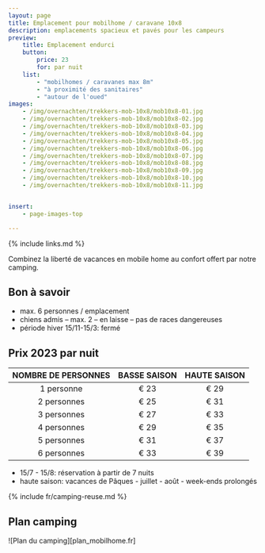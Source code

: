 ```yaml
---
layout: page
title: Emplacement pour mobilhome / caravane 10x8
description: emplacements spacieux et pavés pour les campeurs
preview:
    title: Emplacement endurci
    button:
        price: 23
        for: par nuit
    list:
        - "mobilhomes / caravanes max 8m"
        - "à proximité des sanitaires"
        - "autour de l'oued"
images:
    - /img/overnachten/trekkers-mob-10x8/mob10x8-01.jpg
    - /img/overnachten/trekkers-mob-10x8/mob10x8-02.jpg
    - /img/overnachten/trekkers-mob-10x8/mob10x8-03.jpg
    - /img/overnachten/trekkers-mob-10x8/mob10x8-04.jpg
    - /img/overnachten/trekkers-mob-10x8/mob10x8-05.jpg
    - /img/overnachten/trekkers-mob-10x8/mob10x8-06.jpg
    - /img/overnachten/trekkers-mob-10x8/mob10x8-07.jpg
    - /img/overnachten/trekkers-mob-10x8/mob10x8-08.jpg
    - /img/overnachten/trekkers-mob-10x8/mob10x8-09.jpg
    - /img/overnachten/trekkers-mob-10x8/mob10x8-10.jpg
    - /img/overnachten/trekkers-mob-10x8/mob10x8-11.jpg


insert:
    - page-images-top

---
```

{% include links.md %}

Combinez la liberté de vacances en mobile home au confort offert par notre camping.

## Bon à savoir

- max. 6 personnes / emplacement
- chiens admis – max. 2 – en laisse – pas de races dangereuses
- période hiver 15/11-15/3: fermé

## Prix 2023 par nuit


NOMBRE DE PERSONNES |BASSE SAISON |HAUTE SAISON
:------------------:|:-----------:|:-----------:|
1 personne          |€ 23         |€ 29    
2 personnes         |€ 25         |€ 31
3 personnes         |€ 27         |€ 33
4 personnes         |€ 29         |€ 35
5 personnes         |€ 31         |€ 37
6 personnes         |€ 33         |€ 39


* 15/7 - 15/8: réservation à partir de 7 nuits
* haute saison: vacances de Pâques - juillet - août - week-ends prolongés


{% include fr/camping-reuse.md %}


## Plan camping

![Plan du camping][plan_mobilhome.fr]
